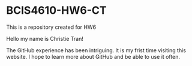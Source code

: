 # BCIS4610-HW6-CT
This is a repository created for HW6

Hello my name is Christie Tran!

The GitHub experience has been intriguing.
It is my frist time visiting this website. 
I hope to learn more about GitHub and be able to use it often. 

